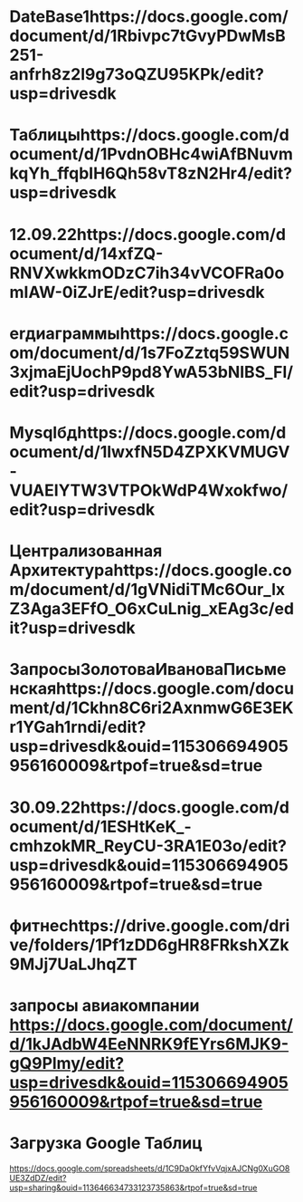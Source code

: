 # DateBase1https://docs.google.com/document/d/1Rbivpc7tGvyPDwMsB251-anfrh8z2l9g73oQZU95KPk/edit?usp=drivesdk
# Таблицыhttps://docs.google.com/document/d/1PvdnOBHc4wiAfBNuvmkqYh_ffqbIH6Qh58vT8zN2Hr4/edit?usp=drivesdk
# 12.09.22https://docs.google.com/document/d/14xfZQ-RNVXwkkmODzC7ih34vVCOFRa0omIAW-0iZJrE/edit?usp=drivesdk
# erдиаграммыhttps://docs.google.com/document/d/1s7FoZztq59SWUN3xjmaEjUochP9pd8YwA53bNIBS_FI/edit?usp=drivesdk
# Mysqlбдhttps://docs.google.com/document/d/1lwxfN5D4ZPXKVMUGV-VUAEIYTW3VTPOkWdP4Wxokfwo/edit?usp=drivesdk
# Централизованная Архитектураhttps://docs.google.com/document/d/1gVNidiTMc6Our_lxZ3Aga3EFfO_O6xCuLnig_xEAg3c/edit?usp=drivesdk
# ЗапросыЗолотоваИвановаПисьменскаяhttps://docs.google.com/document/d/1Ckhn8C6ri2AxnmwG6E3EKr1YGah1rndi/edit?usp=drivesdk&ouid=115306694905956160009&rtpof=true&sd=true
# 30.09.22https://docs.google.com/document/d/1ESHtKeK_-cmhzokMR_ReyCU-3RA1E03o/edit?usp=drivesdk&ouid=115306694905956160009&rtpof=true&sd=true
# фитнесhttps://drive.google.com/drive/folders/1Pf1zDD6gHR8FRkshXZk9MJj7UaLJhqZT
# запросы авиакомпании https://docs.google.com/document/d/1kJAdbW4EeNNRK9fEYrs6MJK9-gQ9Plmy/edit?usp=drivesdk&ouid=115306694905956160009&rtpof=true&sd=true
# Загрузка Google Таблиц
https://docs.google.com/spreadsheets/d/1C9DaOkfYfvVqjxAJCNg0XuGO8UE3ZdDZ/edit?usp=sharing&ouid=113646634733123735863&rtpof=true&sd=true
